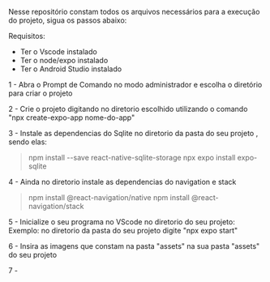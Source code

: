Nesse repositório constam todos os arquivos necessários para a execução do projeto, sigua os passos abaixo:

Requisitos:
- Ter o Vscode instalado
- Ter o node/expo instalado 
- Ter o Android Studio instalado

1 - Abra o Prompt de Comando no modo administrador e escolha o diretório para criar o projeto

2 - Crie o projeto digitando no diretorio escolhido utilizando o comando "npx create-expo-app nome-do-app"

3 - Instale as dependencias do Sqlite no diretorio da pasta do seu projeto , sendo elas:
   > npm install --save react-native-sqlite-storage
   > npx expo install expo-sqlite

4 - Ainda no diretorio instale as dependencias do navigation e stack
   > npm install @react-navigation/native
   > npm install @react-navigation/stack

5 - Inicialize o seu programa no VScode no diretorio do seu projeto:
    Exemplo: no diretorio da pasta do seu projeto digite "npx expo start"

6 - Insira as imagens que constam na pasta "assets" na sua pasta "assets" do seu projeto

7 - 
